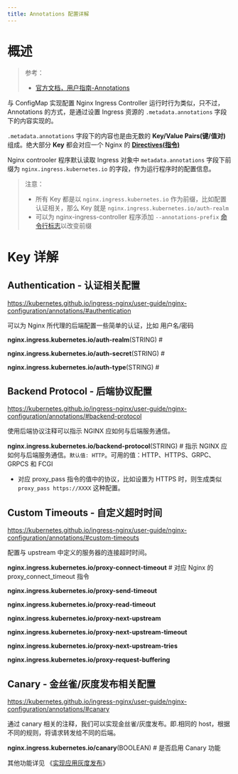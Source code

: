 ```yaml
---
title: Annotations 配置详解
---
```


# 概述

> 参考：
>
> - [官方文档，用户指南-Annotations](https://kubernetes.github.io/ingress-nginx/user-guide/nginx-configuration/annotations/)

与 ConfigMap 实现配置 Nginx Ingress Controller 运行时行为类似，只不过，Annotations 的方式，是通过设置 Ingress 资源的 `.metadata.annotations` 字段下的内容实现的。

`.metadata.annotations` 字段下的内容也是由无数的 **Key/Value Pairs(键/值对)** 组成。绝大部分 **Key** 都会对应一个 Nginx 的 [**Directives(指令)**](/docs/Web/Nginx/Nginx%20配置详解/Nginx%20配置详解.md#Directives(指令))

Nginx controoler 程序默认读取 Ingress 对象中 `metadata.annotations` 字段下前缀为 `nginx.ingress.kubernetes.io` 的字段，作为运行程序时的配置信息。

> 注意：
>
> - 所有 Key 都是以 `nginx.ingress.kubernetes.io` 作为前缀，比如配置认证相关，那么 Key 就是 `nginx.ingress.kubernetes.io/auth-realm`
> - 可以为 nginx-ingress-controller 程序添加 `--annotations-prefix` [命令行标志](/docs/10.云原生/2.3.Kubernetes%20容器编排系统/8.Kubernetes%20网络/Ingress/Ingress%20Controller/Nginx/命令行标志.md)以改变前缀

# Key 详解

## Authentication - 认证相关配置

https://kubernetes.github.io/ingress-nginx/user-guide/nginx-configuration/annotations/#authentication

可以为 Nginx 所代理的后端配置一些简单的认证，比如 用户名/密码

**nginx.ingress.kubernetes.io/auth-realm**(STRING) #

**nginx.ingress.kubernetes.io/auth-secret**(STRING) #

**nginx.ingress.kubernetes.io/auth-type**(STRING) #

## Backend Protocol - 后端协议配置

https://kubernetes.github.io/ingress-nginx/user-guide/nginx-configuration/annotations/#backend-protocol

使用后端协议注释可以指示 NGINX 应如何与后端服务通信。

**nginx.ingress.kubernetes.io/backend-protocol**(STRING) # 指示 NGINX 应如何与后端服务通信。`默认值: HTTP`。可用的值：HTTP、HTTPS、GRPC、GRPCS 和 FCGI

- 对应 proxy_pass 指令的值中的协议，比如设置为 HTTPS 时，则生成类似 `proxy_pass https://XXXX` 这种配置。

## Custom Timeouts - 自定义超时时间

https://kubernetes.github.io/ingress-nginx/user-guide/nginx-configuration/annotations/#custom-timeouts

配置与 upstream 中定义的服务器的连接超时时间。

**nginx.ingress.kubernetes.io/proxy-connect-timeout** # 对应 Nginx 的 proxy_connect_timeout 指令

**nginx.ingress.kubernetes.io/proxy-send-timeout**

**nginx.ingress.kubernetes.io/proxy-read-timeout**

**nginx.ingress.kubernetes.io/proxy-next-upstream**

**nginx.ingress.kubernetes.io/proxy-next-upstream-timeout**

**nginx.ingress.kubernetes.io/proxy-next-upstream-tries**

**nginx.ingress.kubernetes.io/proxy-request-buffering**

## Canary - 金丝雀/灰度发布相关配置

https://kubernetes.github.io/ingress-nginx/user-guide/nginx-configuration/annotations/#canary

通过 canary 相关的注释，我们可以实现金丝雀/灰度发布。即.相同的 host，根据不同的规则，将请求转发给不同的后端。

**nginx.ingress.kubernetes.io/canary**(BOOLEAN) # 是否启用 Canary 功能

其他功能详见 《[实现应用灰度发布](/docs/10.云原生/2.3.Kubernetes%20容器编排系统/8.Kubernetes%20网络/Ingress/Ingress%20Controller/Nginx/实现应用灰度发布.md)》

